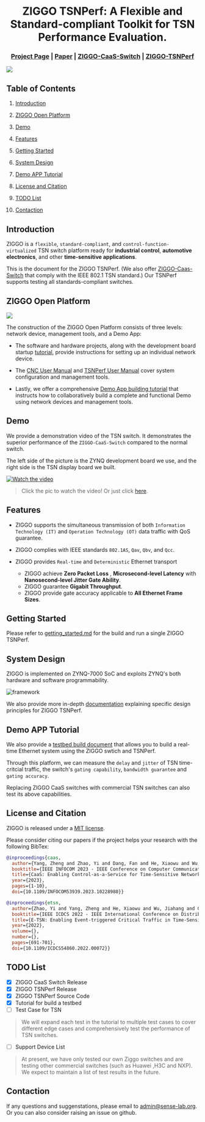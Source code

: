 <div align="center">

# ZIGGO TSNPerf: A Flexible and Standard-compliant Toolkit for TSN Performance Evaluation.

</div>

<h3 align="center">
    <a href="http://tns.thss.tsinghua.edu.cn/ziggo/">Project Page</a> |
    <a href="https://ieeexplore.ieee.org/document/10228980">Paper</a> |
    <a href="https://github.com/Horacehxw/Ziggo-CaaS-Switch">ZIGGO-CaaS-Switch</a> |
    <a href="https://github.com/Horacehxw/Ziggo-Evaluation-Toolkit">ZIGGO-TSNPerf</a> 
</h3>

![](figs/banner.jpg)

## Table of Contents

1. [Introduction](#introduction)

2. [ZIGGO Open Platform](#ziggo-open-platform)

3. [Demo](#demo)

4. [Features](#features)

5. [Getting Started](#getting-started)

6. [System Design](#system-design)

7. [Demo APP Tutorial](#demo-app-tutorial)

8. [License and Citation](#license-and-citation)

9. [TODO List](#todo-list)

10. [Contaction](#contaction)

## Introduction

ZIGGO is a `flexible`, `standard-compliant`, and `control-function-virtualized` TSN switch platform ready for **industrial control**, **automotive electronics**, and other **time-sensitive applications**.

This is the document for the ZIGGO TSNPerf. (We also offer [ZIGGO-Caas-Switch](https://github.com/Horacehxw/Ziggo-CaaS-Switch) that comply with the IEEE 802.1 TSN standard.) Our TSNPerf supports testing all standards-compliant switches.

## ZIGGO Open Platform

![](figs/demo-app.png)

The construction of the ZIGGO Open Platform consists of three levels: network device, management tools, and a Demo App:

- The software and hardware projects, along with the development board startup [tutorial](docs/getting-started.md), provide instructions for setting up an individual network device.

- The [CNC User Manual](docs/cnc-manual.md) and [TSNPerf User Manual](docs/tsnperf.md) cover system configuration and management tools.

- Lastly, we offer a comprehensive [Demo App building tutorial](docs/testbed.md) that instructs how to
  collaboratively build a complete and functional Demo using network devices and
  management tools.

## Demo

We provide a demonstration video of the TSN switch. It demonstrates the superior performance of the `ZIGGO-CaaS-Switch` compared to the normal switch.

The left side of the picture is the ZYNQ development board we use, and the right side is the TSN display board we built.

[![Watch the video](figs/testbed.jpg)](https://cloud.tsinghua.edu.cn/f/b307da6840d84e5f9ff1/)

> Click the pic to watch the video! Or just click [here](https://cloud.tsinghua.edu.cn/f/b307da6840d84e5f9ff1/).

## Features

* ZIGGO supports the simultaneous transmission of both `Information Technology (IT)` and `Operation Technology (OT)` data traffic with QoS guarantee.

* ZIGGO complies with IEEE standards `802.1AS`, `Qav`, `Qbv`, and `Qcc`.

* ZIGGO provides `Real-time` and `Deterministic` Ethernet transport
  
  * ZIGGO achieve **Zero Packet Loss** , **Microsecond-level Latency** with **Nanosecond-level Jitter Gate Ability**.
  * ZIGGO guarantee **Gigabit Throughput**.
  * ZIGGO provide gate accuracy applicable to **All Ethernet Frame Sizes**.

## Getting Started

Please refer to [getting_started.md](docs/getting-started.md) for the build and run a single ZIGGO TSNPerf.

## System Design

ZIGGO is implemented on ZYNQ-7000 SoC and exploits ZYNQ's both hardware and software programmability. 

![framework](figs/framework.jpg)

We also provide more in-depth [documentation](docs/system-design.md) explaining specific design principles for ZIGGO TSNPerf.

## Demo APP Tutorial

We also provide a [testbed build document](docs/testbed.md) that allows you to build a real-time Ethernet system using the ZIGGO swtich and TSNPerf. 

Through this platform, we can measure the `delay` and `jitter` of TSN time-critcial traffic, the switch's `gating capability`, `bandwidth guarantee` and `gating accuracy`. 

Replacing ZIGGO CaaS switches with commercial TSN switches can also test its above capabilities.

## License and Citation

ZIGGO is released under a [MIT license](LICENSE.txt). 

Please consider citing our papers if the project helps your research with the following BibTex:

```bibtex
@inproceedings{caas,
  author={Yang, Zheng and Zhao, Yi and Dang, Fan and He, Xiaowu and Wu, Jiahang and Cao, Hao and Wang, Zeyu and Liu, Yunhao},
  booktitle={IEEE INFOCOM 2023 - IEEE Conference on Computer Communications}, 
  title={CaaS: Enabling Control-as-a-Service for Time-Sensitive Networking}, 
  year={2023},
  pages={1-10},
  doi={10.1109/INFOCOM53939.2023.10228980}}
```

```bibtex
@inproceedings{etsn,
  author={Zhao, Yi and Yang, Zheng and He, Xiaowu and Wu, Jiahang and Cao, Hao and Dong, Liang and Dang, Fan and Liu, Yunhao},
  booktitle={IEEE ICDCS 2022 - IEEE International Conference on Distributed Computing Systems}, 
  title={E-TSN: Enabling Event-triggered Critical Traffic in Time-Sensitive Networking for Industrial Applications}, 
  year={2022},
  volume={},
  number={},
  pages={691-701},
  doi={10.1109/ICDCS54860.2022.00072}}
```

## TODO List

- [x] ZIGGO CaaS Switch Release
- [x] ZIGGO TSNPerf Release
- [x] ZIGGO TSNPerf Source Code
- [x] Tutorial for build a testbed
- [ ] Test Case for TSN

> We will expand each test in the tutorial to multiple test cases to cover different edge cases and comprehensively test the performance of TSN switches.

- [ ] Support Device List

> At present, we have only tested our own Ziggo switches and are testing other commercial switches (such as Huawei ,H3C and NXP). We expect to maintain a list of test results in the future.

## Contaction

If any questions and suggenstations, please email to admin@sense-lab.org. Or you can also consider raising an issue on github.